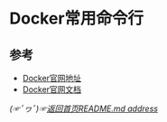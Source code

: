 # Docker常用命令行













## 参考
* [Docker官网地址](https://www.docker.com/)
* [Docker官网文档](https://docs.docker.com/)

*(☞ﾟヮﾟ)☞[返回首页README.md address](https://github.com/fredomli/java-standard)*
